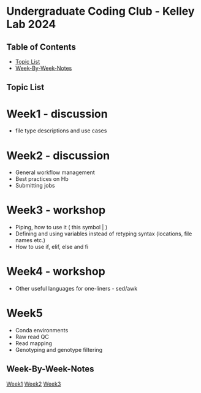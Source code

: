 Undergraduate Coding Club - Kelley Lab 2024
================

## Table of Contents

[//]: # (BEGIN automated TOC section, any edits will be overwritten on next source refresh)

* [Topic List](#topic-list)
* [Week-By-Week-Notes](#week-notes)


## Topic List

# Week1 - discussion
- file type descriptions and use cases
  
# Week2 - discussion
- General workflow management
- Best practices on Hb
- Submitting jobs

# Week3 - workshop
- Piping, how to use it ( this symbol | )
- Defining and using variables instead of retyping syntax (locations, file names etc.)
- How to use if, elif, else and fi

# Week4 - workshop
- Other useful languages for one-liners - sed/awk

# Week5
- Conda environments
- Raw read QC
- Read mapping
- Genotyping and genotype filtering


## Week-By-Week-Notes
[Week1](https://github.com/RishiDeKayne/Undergraduate_coding_club/blob/main/Week1.md)
[Week2](https://github.com/RishiDeKayne/Undergraduate_coding_club/blob/main/Week2.md)
[Week3](https://github.com/RishiDeKayne/Undergraduate_coding_club/blob/main/Week3.md)



